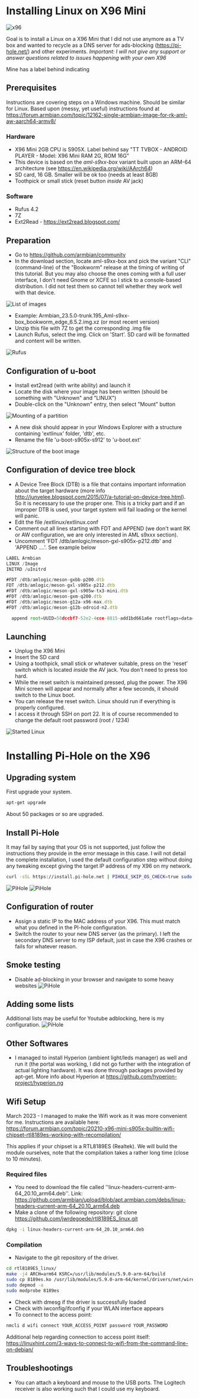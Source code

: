 # Installing Linux on X96 Mini
![x96](/x96-mini-smart-tv-box-android-71-s905w.jpg)

Goal is to install a Linux on a X96 Mini that I did not use anymore as a TV box and wanted to recycle as a DNS server for ads-blocking (https://pi-hole.net/) and other experiments. 
*Important: I will not give any support or answer questions related to issues happening with your own X96*

Mine has a label behind indicating 

## Prerequisites
Instructions are covering steps on a Windows machine. Should be similar for Linux.
Based upon (messy, yet useful) instructions found at https://forum.armbian.com/topic/12162-single-armbian-image-for-rk-aml-aw-aarch64-armv8/

### Hardware
* X96 Mini 2GB CPU is S905X. Label behind say "TT TVBOX - ANDROID PLAYER - Model: X96 Mini RAM 2G, ROM 16G"
* This device is based on the *aml-s9xx-box* variant built upon an ARM-64 architecture (see https://en.wikipedia.org/wiki/AArch64)
* SD card, 16 GB. Smaller will be ok too (needs at least 8GB)
* Toothpick or small stick (reset button *inside* AV jack)

### Software
* Rufus 4.2
* 7Z
* Ext2Read - https://ext2read.blogspot.com/

## Preparation
* Go to https://github.com/armbian/community
* In the download section, locate aml-s9xx-box and pick the variant "CLI" (command-line) of the "Bookworm" release at the timing of writing of this tutorial. But you may also choose the ones coming with a full user interface, I don't need Gnome or XCFE so I stick to a console-based distribution. I did not test them so cannot tell whether they work well with that device.

![List of images](/image1.png)

* Example: Armbian_23.5.0-trunk.195_Aml-s9xx-box_bookworm_edge_6.5.2.img.xz (or most recent version)
* Unzip this file with 7Z to get the corresponding .img file
* Launch Rufus, select the img. Click on 'Start'. SD card will be formatted and content will be written.

![Rufus](/image2.png)

## Configuration of u-boot
* Install ext2read (with write ability) and launch it
* Locate the disk where your image has been written (should be something with "Unknown" and "LINUX")
* Double-click on the "Unknown" entry, then select "Mount" button

![Mounting of a partition](/image3.png)

* A new disk should appear in your Windows Explorer with a structure containing 'extlinux' folder, 'dtb', etc.
* Rename the file 'u-boot-s905x-s912' to 'u-boot.ext'

![Structure of the boot image](/image2.5.png)

## Configuration of device tree block
* A Device Tree Block (DTB) is a file that contains important information about the target hardware (more info http://junyelee.blogspot.com/2015/07/a-tutorial-on-device-tree.html). So it is necessary to use the proper one. This is a tricky part and if an improper DTB is used, your target system will fail loading or the kernel will panic.
* Edit the file /extlinux/extlinux.conf
* Comment out all lines starting with FDT and APPEND (we don't want RK or AW configuration, we are only interested in AML s9xxx section). 
* Uncomment 'FDT /dtb/amlogic/meson-gxl-s905x-p212.dtb' and 'APPEND ....'. See example below

```javascript
LABEL Armbian
LINUX /Image
INITRD /uInitrd

#FDT /dtb/amlogic/meson-gxbb-p200.dtb
FDT /dtb/amlogic/meson-gxl-s905x-p212.dtb
#FDT /dtb/amlogic/meson-gxl-s905w-tx3-mini.dtb
#FDT /dtb/amlogic/meson-gxm-q200.dtb
#FDT /dtb/amlogic/meson-g12a-x96-max.dtb
#FDT /dtb/amlogic/meson-g12b-odroid-n2.dtb

  append root=UUID=58dccbf7-52e2-4cce-8815-add1bd661a6e rootflags=data=writeback console=ttyAML0,115200n8 console=tty0 rw no_console_suspend consoleblank=0 fsck.fix=yes fsck.repair=yes net.ifnames=0 splash plymouth.ignore-serial-consoles
```

## Launching
* Unplug the X96 Mini
* Insert the SD card
* Using a toothpick, small stick or whatever suitable, press on the 'reset' switch which is located *inside* the AV jack. You don't need to press too hard.
* While the reset switch is maintained pressed, plug the power. The X96 Mini screen will appear and normally after a few seconds, it should switch to the Linux boot. 
* You can release the reset switch. Linux should run if everything is properly configured.
* I access it through SSH on port 22. It is of course recommended to change the default root password (root / 1234)

![Started Linux](/shell1.png)

# Installing Pi-Hole on the X96

## Upgrading system
First upgrade your system. 

```bash
apt-get upgrade
```
About 50 packages or so are upgraded.

## Install Pi-Hole
It may fail by saying that your OS is not supported, just follow the instructions they provide in the error message in this case. I will not detail the complete installation, I used the default configuration step without doing any tweaking except giving the target IP address of my X96 on my network.
```bash
curl -sSL https://install.pi-hole.net | PIHOLE_SKIP_OS_CHECK=true sudo -E bash
```
![PiHole](/pihole1.png)
![PiHole](/pihole2.png)

## Configuration of router
* Assign a static IP to the MAC address of your X96. This must match what you defined in the PI-hole configuration.
* Switch the router to your new DNS server (as the primary). I left the secondary DNS server to my ISP default, just in case the X96 crashes or fails for whatever reason.

## Smoke testing
* Disable ad-blocking in your browser and navigate to some heavy websites
![PiHole](/pihole3.png)

## Adding some lists
Additional lists may be useful for Youtube adblocking, here is my configuration.
![PiHole](/pihole4.png)

## Other Softwares
* I managed to install Hyperion (ambient light/leds manager) as well and run it (the portal was working, I did not go further with the integration of actual lighting hardware). It was done through packages provided by apt-get. More info about Hyperion at https://github.com/hyperion-project/hyperion.ng

## Wifi Setup
March 2023 - I managed to make the Wifi work as it was more convenient for me. Instructions are available here: https://forum.armbian.com/topic/20210-x96-mini-s905x-builtin-wifi-chipset-rtl8189es-working-with-recompilation/

This applies if your chipset is a RTL8189ES (Realtek). We will build the module ourselves, note that the compilation takes a rather long time (close to 10 minutes).

### Required files
* You need to download the file called ''linux-headers-current-arm-64_20.10_arm64.deb''. Link: https://github.com/armbian/upload/blob/apt.armbian.com/debs/linux-headers-current-arm-64_20.10_arm64.deb
* Make a clone of the following repository: git clone https://github.com/jwrdegoede/rtl8189ES_linux.git

```bash
dpkg -i linux-headers-current-arm-64_20.10_arm64.deb
```
### Compilation
* Navigate to the git repository of the driver.
```bash
cd rtl8189ES_linux/
make -j4 ARCH=arm64 KSRC=/usr/lib/modules/5.9.0-arm-64/build
sudo cp 8189es.ko /usr/lib/modules/5.9.0-arm-64/kernel/drivers/net/wireless/realtek/
sudo depmod -a
sudo modprobe 8189es
```
* Check with dmesg if the driver is successfully loaded
* Check with iwconfig/ifconfig if your WLAN interface appears
* To connect to the access point: 
```bash
nmcli d wifi connect YOUR_ACCESS_POINT password YOUR_PASSWORD
```

Additional help regarding connection to access point itself: https://linuxhint.com/3-ways-to-connect-to-wifi-from-the-command-line-on-debian/

## Troubleshootings
* You can attach a keyboard and mouse to the USB ports. The Logitech receiver is also working such that I could use my keyboard.
